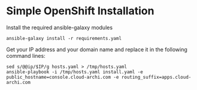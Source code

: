 # Simple OpenShift Installation

Install the required ansible-galaxy modules
```
ansible-galaxy install -r requirements.yaml

```


Get your IP address and your domain name and replace it in the following command lines:
```
sed s/@@ip/$IP/g hosts.yaml > /tmp/hosts.yaml
ansible-playbook -i /tmp/hosts.yaml install.yaml -e public_hostname=console.cloud-archi.com -e routing_suffix=apps.cloud-archi.com
```

